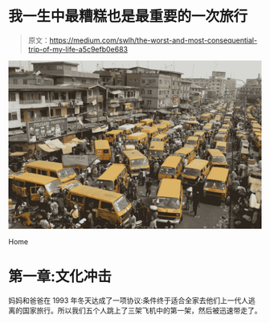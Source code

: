 # 我一生中最糟糕也是最重要的一次旅行

> 原文：<https://medium.com/swlh/the-worst-and-most-consequential-trip-of-my-life-a5c9efb0e683>

![](img/ab261ef76c51d74bded897b5e9b69c2b.png)

Home

# 第一章:文化冲击

妈妈和爸爸在 1993 年冬天达成了一项协议:条件终于适合全家去他们上一代人逃离的国家旅行。所以我们五个人跳上了三架飞机中的第一架，然后被迅速带走了。